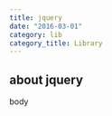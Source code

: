 ```yaml
---
title: jquery
date: "2016-03-01"
category: lib
category_title: Library
---
```

## about jquery

body
